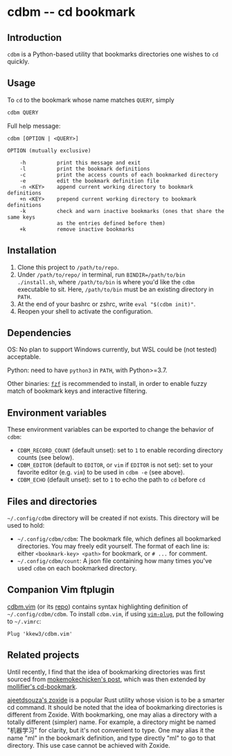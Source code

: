 # cdbm -- cd bookmark

## Introduction

`cdbm` is a Python-based utility that bookmarks directories one wishes to `cd` quickly.

## Usage

To `cd` to the bookmark whose name matches `QUERY`, simply

```bash
cdbm QUERY
```

Full help message:


```
cdbm [OPTION | <QUERY>]

OPTION (mutually exclusive)

    -h          print this message and exit
    -l          print the bookmark definitions
    -c          print the access counts of each bookmarked directory
    -e          edit the bookmark definition file
    -n <KEY>    append current working directory to bookmark definitions
    +n <KEY>    prepend current working directory to bookmark definitions
    -k          check and warn inactive bookmarks (ones that share the same keys
                as the entries defined before them)
    +k          remove inactive bookmarks
```


## Installation

1. Clone this project to `/path/to/repo`.
2. Under `/path/to/repo/` in terminal, run `BINDIR=/path/to/bin ./install.sh`, where `/path/to/bin` is where you'd like the `cdbm` executable to sit. Here, `/path/to/bin` must be an existing directory in `PATH`.
3. At the end of your bashrc or zshrc, write `eval "$(cdbm init)"`.
4. Reopen your shell to activate the configuration.

## Dependencies

OS: No plan to support Windows currently, but WSL could be (not tested) acceptable.

Python: need to have `python3` in `PATH`, with Python>=3.7.

Other binaries: [`fzf`](https://github.com/junegunn/fzf) is recommended to install, in order to enable fuzzy match of bookmark keys and interactive filtering.

## Environment variables

These environment variables can be exported to change the behavior of `cdbm`:

- `CDBM_RECORD_COUNT` (default unset): set to `1` to enable recording directory counts (see below).
- `CDBM_EDITOR` (default to `EDITOR`, or `vim` if `EDITOR` is not set): set to your favorite editor (e.g. `vim`) to be used in `cdbm -e` (see above).
- `CDBM_ECHO` (default unset): set to `1` to echo the path to `cd` before `cd`

## Files and directories

`~/.config/cdbm` directory will be created if not exists.
This directory will be used to hold:

- `~/.config/cdbm/cdbm`: The bookmark file, which defines all bookmarked directories. You may freely edit yourself. The format of each line is: either `<bookmark-key> <path>` for bookmark, or `# ...` for comment.
- `~/.config/cdbm/count`: A json file containing how many times you've used `cdbm` on each bookmarked directory.

## Companion Vim ftplugin

[cdbm.vim](cdbm.vim) (or its [repo](https://github.com/kkew3/cdbm.vim)) contains syntax highlighting definition of `~/.config/cdbm/cdbm`.
To install `cdbm.vim`, if using [`vim-plug`](https://github.com/junegunn/vim-plug), put the following to `~/.vimrc`:

```vim
Plug 'kkew3/cdbm.vim'
```

## Related projects

Until recently, I find that the idea of bookmarking directories was first sourced from [mokemokechicken's post](https://qiita.com/mokemokechicken/items/69af0db3e2cd27c1c467), which was then extended by [mollifier's cd-bookmark](https://github.com/mollifier/cd-bookmark).

[ajeetdsouza's zoxide](https://github.com/ajeetdsouza/zoxide) is a popular Rust utility whose vision is to be a smarter cd command.
It should be noted that the idea of bookmarking directories is different from Zoxide.
With bookmarking, one may alias a directory with a totally different (simpler) name.
For example, a directory might be named "机器学习" for clarity, but it's not convenient to type.
One may alias it the name "ml" in the bookmark definition, and type directly "ml" to go to that directory.
This use case cannot be achieved with Zoxide.
